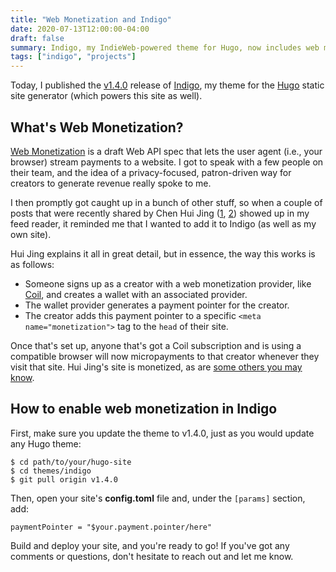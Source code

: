 ```yaml
---
title: "Web Monetization and Indigo"
date: 2020-07-13T12:00:00-04:00
draft: false
summary: Indigo, my IndieWeb-powered theme for Hugo, now includes web monetization.
tags: ["indigo", "projects"]
---
```


Today, I published the [v1.4.0] release of [Indigo], my theme for the [Hugo] static site generator (which powers this site as well).

## What's Web Monetization?

[Web Monetization] is a draft Web API spec that lets the user agent (i.e., your browser) stream payments to a website. I got to speak with a few people on their team, and the idea of a privacy-focused, patron-driven way for creators to generate revenue really spoke to me.

I then promptly got caught up in a bunch of other stuff, so when a couple of posts that were recently shared by Chen Hui Jing ([1], [2]) showed up in my feed reader, it reminded me that I wanted to add it to Indigo (as well as my own site).

Hui Jing explains it all in great detail, but in essence, the way this works is as follows:

- Someone signs up as a creator with a web monetization provider, like [Coil], and creates a wallet with an associated provider.
- The wallet provider generates a payment pointer for the creator.
- The creator adds this payment pointer to a specific `<meta name="monetization">` tag to the `head` of their site.

Once that's set up, anyone that's got a Coil subscription and is using a compatible browser will now micropayments to that creator whenever they visit that site. Hui Jing's site is monetized, as are [some others you may know].

## How to enable web monetization in Indigo

First, make sure you update the theme to v1.4.0, just as you would update any Hugo theme:

```
$ cd path/to/your/hugo-site
$ cd themes/indigo
$ git pull origin v1.4.0
```

Then, open your site's **config.toml** file and, under the `[params]` section, add:

```
paymentPointer = "$your.payment.pointer/here"
```

Build and deploy your site, and you're ready to go! If you've got any comments or questions, don't hesitate to reach out and let me know.

[v1.4.0]: https://github.com/AngeloStavrow/indigo/blob/master/CHANGELOG.md#140---2020-07-13
[Indigo]: https://github.com/AngeloStavrow/indigo
[Hugo]: https://gohugo.io
[Web Monetization]: https://webmonetization.org/
[1]: https://chenhuijing.com/blog/lets-talk-about-web-monetization/
[2]: https://chenhuijing.com/blog/monetizing-your-blog-with-coil/#%F0%9F%A6%8A
[Coil]: https://coil.com/
[some others you may know]: https://coil.com/explore